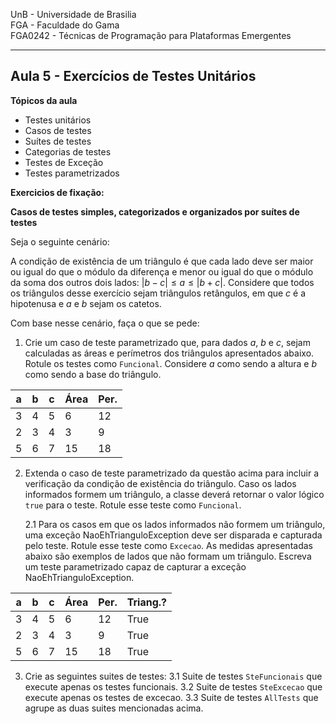 
UnB - Universidade de Brasilia  
FGA - Faculdade do Gama  
FGA0242 - Técnicas de Programação para Plataformas Emergentes

---

## Aula 5 - Exercícios de Testes Unitários 

**Tópicos da aula**
- Testes unitários
- Casos de testes
- Suítes de testes
- Categorias de testes
- Testes de Exceção
- Testes parametrizados


**Exercicios de fixação:**

**Casos de testes simples, categorizados e organizados por suítes de testes**

Seja o seguinte cenário: 

A condição de existência de um triângulo é que cada lado deve ser maior ou igual do que o módulo da diferença e menor ou igual do que o módulo da soma dos outros dois lados: $|b-c| \leq a \leq |b+c|$. Considere que todos os triângulos desse exercício sejam triângulos retângulos, em que $c$ é a hipotenusa e $a$ e $b$ sejam os catetos.

Com base nesse cenário, faça o que se pede:

1. Crie um caso de teste parametrizado que, para dados $a$, $b$ e $c$, sejam calculadas as áreas e perímetros dos triângulos apresentados abaixo. Rotule os testes como `Funcional`. Considere $a$ como sendo a altura e $b$ como sendo a base do triângulo. 

| a  | b  | c  |Área|Per.|
|----|----|----|----|----|
| 3  | 4  | 5  | 6  | 12 |
| 2  | 3  | 4  | 3  | 9  |
| 5  | 6  | 7  | 15 | 18 |

2. Extenda o caso de teste parametrizado da questão acima para incluir a verificação da condição de existência do triângulo. Caso os lados informados formem um triângulo, a classe deverá retornar o valor lógico `true` para o teste. Rotule esse teste como `Funcional`. 

    2.1 Para os casos em que os lados informados não formem um triângulo, uma exceção NaoEhTrianguloException deve ser disparada e capturada pelo teste. Rotule esse teste como `Excecao`. As medidas apresentadas abaixo são exemplos de lados que não formam um triângulo. Escreva um teste parametrizado capaz de capturar a exceção NaoEhTrianguloException.

| a  | b  | c  |Área|Per.|Triang.?|
|----|----|----|----|----|--------|
| 3  | 4  | 5  | 6  | 12 |  True  |
| 2  | 3  | 4  | 3  | 9  |  True  |
| 5  | 6  | 7  | 15 | 18 |  True  |

3. Crie as seguintes suites de testes: 
   3.1 Suite de testes `SteFuncionais` que execute apenas os testes funcionais.
   3.2 Suite de testes `SteExcecao` que execute apenas os testes de excecao. 
   3.3 Suite de testes `AllTests` que agrupe as duas suites mencionadas acima. 

